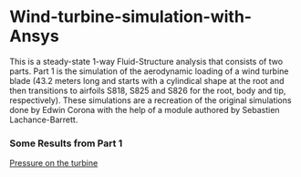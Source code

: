 # Wind-turbine-simulation-with-Ansys

This is a steady-state 1-way Fluid-Structure analysis that consists of two parts. Part 1 is the simulation of the aerodynamic loading of a wind turbine blade (43.2 meters long and starts with a cylindical shape at the root and then transitions to airfoils S818, S825 and S826 for the root, body and tip, respectively).
These simulations are a recreation of the original simulations done by Edwin Corona with the help of a module authored by Sebastien Lachance-Barrett.

<h3> Some Results from Part 1 </h3>

[ Pressure on the turbine](https://github.com/Pavlord98/Wind-turbine-simulation-with-Ansys/blob/main/Pressure%20on%20the%20turbine.png)

